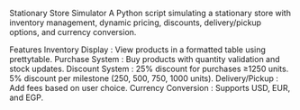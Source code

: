 Stationary Store Simulator
A Python script simulating a stationary store with inventory management, dynamic pricing, discounts, delivery/pickup options, and currency conversion.

Features
Inventory Display : View products in a formatted table using prettytable.
Purchase System : Buy products with quantity validation and stock updates.
Discount System :
25% discount for purchases ≥1250 units.
5% discount per milestone (250, 500, 750, 1000 units).
Delivery/Pickup : Add fees based on user choice.
Currency Conversion : Supports USD, EUR, and EGP.
